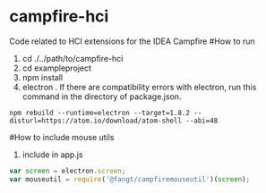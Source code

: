 # campfire-hci
Code related to HCI extensions for the IDEA Campfire
#How to run
1. cd ./../path/to/campfire-hci
2. cd exampleproject
3. npm install
4. electron .
If there are compatibility errors with electron, run this command in the directory of package.json.
```
npm rebuild --runtime=electron --target=1.8.2 --disturl=https://atom.io/download/atom-shell --abi=48
```

#How to include mouse utils
1. include in app.js
```javascript
var screen = electron.screen;
var mouseutil = require('@fangt/campfiremouseutil')(screen);
```
